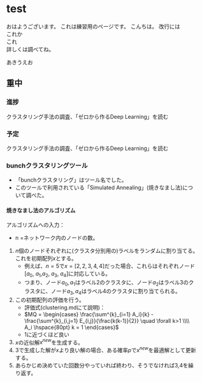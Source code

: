 # test

おはようございます。
これは練習用のページです。
こんちは。
改行には<br>これか  
これ<br>
詳しくは調べてね。

あきうえお

## 重中
### 進捗 
クラスタリング手法の調査、「ゼロから作るDeep Learning」を読む    
### 予定
クラスタリング手法の調査、「ゼロから作るDeep Learning」を読む  

### bunchクラスタリングツール
  - 「bunchクラスタリング」はツール名でした。
  - このツールで利用されている「Simulated Annealing」(焼きなまし法)について調べた。

#### 焼きなまし法のアルゴリズム
アルゴリズムへの入力：
  - n =ネットワーク内のノードの数。
  
  1. $n$個のノードそれぞれに(クラスタ分別用の)ラベルをランダムに割り当てる。これを初期配列$x$とする。
      - 例えば、$n=5$で$x=[2,2,3,4,4]$だった場合、これらはそれぞれノード[$a_0$, $a_1$,$a_2$, $a_3$, $a_4$]に対応している。  
      - つまり、ノード$a_0,a_1$はラベル2のクラスタに、ノード$a_2$はラベル3のクラスタに、ノード$a_3, a_4$はラベル4のクラスタに割り当てられる。
  2. この初期配列の評価を行う。
      - 評価式(clustering.mdにて説明)：
      - $MQ = \begin{cases}
    \frac{\sum^{k}_{i=1} A_i}{k} - \frac{\sum^{k}_{i,j=1} E_{i,j}}{\frac{k(k-1)}{2}} \quad \forall k>1 \\\\
    A_i \hspace{80pt} k = 1    
    \end{cases}$
      - 1に近づくほど良い 
  3. $x$の近似解$x^{new}$を生成する。
  4. 3で生成した解が$x$より良い解の場合、ある確率$p$で$x^{new}$を最適解として更新する。
  5. あらかじめ決めていた回数分やっていれば終わり、そうでなければ3,4を繰り返す。
